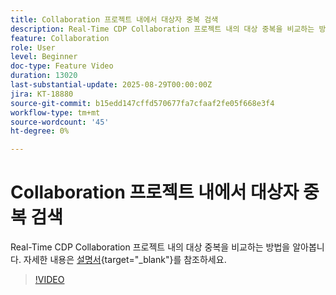 ```yaml
---
title: Collaboration 프로젝트 내에서 대상자 중복 검색
description: Real-Time CDP Collaboration 프로젝트 내의 대상 중복을 비교하는 방법을 알아봅니다.
feature: Collaboration
role: User
level: Beginner
doc-type: Feature Video
duration: 13020
last-substantial-update: 2025-08-29T00:00:00Z
jira: KT-18880
source-git-commit: b15edd147cffd570677fa7cfaaf2fe05f668e3f4
workflow-type: tm+mt
source-wordcount: '45'
ht-degree: 0%

---
```



# Collaboration 프로젝트 내에서 대상자 중복 검색

Real-Time CDP Collaboration 프로젝트 내의 대상 중복을 비교하는 방법을 알아봅니다. 자세한 내용은 [설명서](https://experienceleague.adobe.com/ko/docs/real-time-cdp-collaboration/using/collaborate/discover){target="_blank"}를 참조하세요.

>[!VIDEO](https://video.tv.adobe.com/v/3471675/?learn=on&enablevpops)
